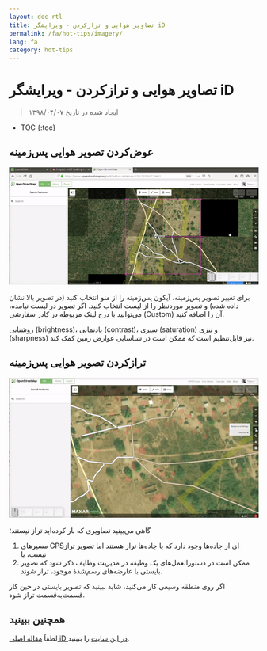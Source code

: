 ```yaml
---
layout: doc-rtl
title: تصاویر هوایی و ترازکردن - ویرایشگر iD
permalink: /fa/hot-tips/imagery/
lang: fa
category: hot-tips
---
```


تصاویر هوایی و ترازکردن - ویرایشگر iD
============

> ایجاد شده در تاریخ ۱۳۹۸/۰۴/۰۷

- TOC
{:toc}

عوض‌کردن تصویر هوایی پس‌زمینه
--------------

![aerial][]

برای تغییر تصویر پس‌زمینه، آیکون پس‌زمینه را از منو انتخاب کنید (در تصویر بالا نشان داده شده) و تصویر موردنظر را از لیست انتخاب کنید. اگر تصویر در لیست نیامده، می‌توانید با درج لینک مربوطه در کادر سفارشی (Custom) آن را اضافه کنید.

روشنایی (brightness)، پادنمایی (contrast)، سیری (saturation) و تیزی (sharpness) نیز قابل‌تنظیم است که ممکن است در شناسایی عوارض زمین کمک کند.

ترازکردن تصویر هوایی پس‌زمینه
--------------------------------------

![align][]

گاهی می‌بینید تصاویری که بار کرده‌اید تراز نیستند؛

1.  مسیرهای GPSای از جاده‌ها وجود دارد که با جاده‌ها تراز هستند اما تصویر تراز نیست، یا 
2.  ممکن است در دستورالعمل‌های یک وظیفه در مدیریت وظایف ذکر شود که تصویر بایستی با عارضه‌های رسم‌شدهٔ موجود، تراز شوند.


اگر روی منطقه وسیعی کار می‌کنید، شاید ببینید که تصویر بایستی در حین کار قسمت‌به‌قسمت تراز شود.

همچنین ببینید
--------

لطفاً [مقاله اصلی iD در این سایت](/fa/beginner/id-editor/#configuring-the-background-layer) را ببینید.

[aerial]: /images/hot-tips/aerial.gif "iD editor - changing the background imagery"
[align]:/images/hot-tips/align.gif "iD editor - aligning the imagery"
[keymon]:/images/hot-tips/keymon.png
[OSM-TM-video]: /images/hot-tips/OSM-TM-video.png "Humanitarian OpenStreetMap Team - Tasking Manager Tutorial Videos"
